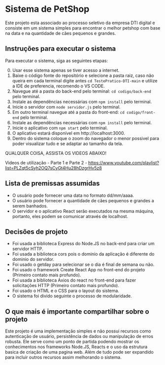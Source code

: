 # Sistema de PetShop

Este projeto esta associado ao processo seletivo da empresa DTI digital e consiste em um sistema simples para encontrar o melhor petshop com base na data e na quantidade de cães pequenos e grandes.

## Instruções para executar o sistema

Para executar o sistema, siga as seguintes etapas:

0. Usar esse sistema apenas se tiver acesso a internet.
1. Baixe o código fonte do repositório e selecione a pasta raiz, caso não queira em cada terminal digite antes `cd TestePratico-DTI-main` e utilize a IDE de preferencia, recomendo o VS CODE.
2. Navegue até a pasta do back-end pelo terminal: `cd codigo/back-end` pelo terminal.
3. Instale as dependências necessárias com `npm install` pelo terminal.
4. Inicie o servidor com `node servidor.js` pelo terminal.
5. Em outro terminal navegue até a pasta do front-end: `cd codigo/front-end` pelo terminal.
6. Instale as dependências necessárias com `npm install` pelo terminal.
7. Inicie o aplicativo com `npm start` pelo terminal.
8. O aplicativo estará disponível em http://localhost:3000.
9. Dentro do sistema coloque o zoom do navegador o menor possivel para poder visualizar tudo e se adaptar ao tamanho da tela.

QUALQUER COISA, ASSISTA OS VIDEOS ABAIXO!

Videos de utilização - Parte 1 e Parte 2 - https://www.youtube.com/playlist?list=PLZqt5cSyh2OQ7sCyGt4Hu28hDzgrHv5z8

## Lista de premissas assumidas

- O usuário pode fornecer uma data no formato dd/mm/aaaa.
- O usuário pode fornecer a quantidade de cães pequenos e grandes a serem banhados.
- O servidor e o aplicativo React serão executados na mesma máquina, portanto, eles podem se comunicar através de localhost.

## Decisões de projeto

- Foi usada a biblioteca Express do Node.JS no back-end para criar um servidor HTTP.
- Foi usada a biblioteca cors pois o dominio da aplicação é diferente do dominio do servidor.
- Foi usado o getday para selecionar se o dia é final de semana ou não.
- Foi usado o framework Create React App no front-end do projeto (Primeiro contato mais profundo).
- Foi usada a biblioteca Axios do react no front-end para fazer solicitações HTTP (Primeiro contato mais profundo).
- Foi usado o HTML e o CSS para o layout do sistema.
- O sistema foi divido seguinte o processo de modularidade.

## O que mais é importante compartilhar sobre o projeto

Este projeto é uma implementação simples e não possui recursos como autenticação de usuário, persistência de dados ou manipulação de erros robusta. Ele serve como um ponto de partida podendo mostrar os conhecimentos nos frameworks Node.JS, Reacts e o uso da estrutura basica de criação de uma pagina web. Além de tudo pode ser expandido para incluir outros recursos assim melhorando o sistema.
